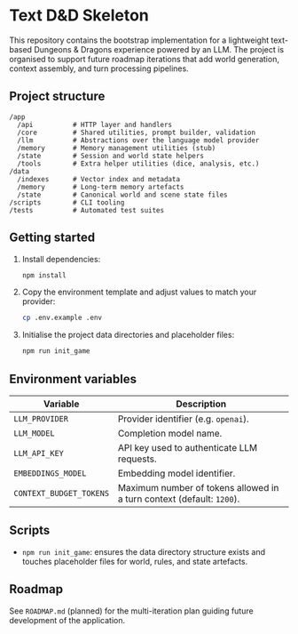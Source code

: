# Text D&D Skeleton

This repository contains the bootstrap implementation for a lightweight text-based Dungeons & Dragons experience powered by an LLM. The project is organised to support future roadmap iterations that add world generation, context assembly, and turn processing pipelines.

## Project structure

```
/app
  /api          # HTTP layer and handlers
  /core         # Shared utilities, prompt builder, validation
  /llm          # Abstractions over the language model provider
  /memory       # Memory management utilities (stub)
  /state        # Session and world state helpers
  /tools        # Extra helper utilities (dice, analysis, etc.)
/data
  /indexes      # Vector index and metadata
  /memory       # Long-term memory artefacts
  /state        # Canonical world and scene state files
/scripts        # CLI tooling
/tests          # Automated test suites
```

## Getting started

1. Install dependencies:

   ```bash
   npm install
   ```

2. Copy the environment template and adjust values to match your provider:

   ```bash
   cp .env.example .env
   ```

3. Initialise the project data directories and placeholder files:

   ```bash
   npm run init_game
   ```

## Environment variables

| Variable | Description |
| -------- | ----------- |
| `LLM_PROVIDER` | Provider identifier (e.g. `openai`). |
| `LLM_MODEL` | Completion model name. |
| `LLM_API_KEY` | API key used to authenticate LLM requests. |
| `EMBEDDINGS_MODEL` | Embedding model identifier. |
| `CONTEXT_BUDGET_TOKENS` | Maximum number of tokens allowed in a turn context (default: `1200`). |

## Scripts

- `npm run init_game`: ensures the data directory structure exists and touches placeholder files for world, rules, and state artefacts.

## Roadmap

See `ROADMAP.md` (planned) for the multi-iteration plan guiding future development of the application.
